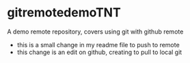 # gitremotedemoTNT
A demo remote repository, covers using git with github remote
- this is a small change in my readme file to push to remote
- this change is an edit on github, creating to pull to local git
